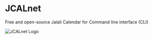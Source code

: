 # JCALnet
Free and open-source Jalali Calendar for Command line interface (CLI)

![JCALnet Logo](https://raw.githubusercontent.com/xmha97/JCALnet/master/Icon.png "JCALnet Logo")
